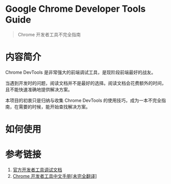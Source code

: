 # Google Chrome Developer Tools Guide

> Chrome 开发者工具不完全指南

# 内容简介

Chrome DevTools 是非常强大的前端调试工具，是现阶段前端最好的战友。

当遇到开发时的问题，阅读文档并不是最好的选择。阅读文档会花费额外的时间，且不能快速准确地提供解决方案。

本项目的初衷只是归纳与收集 Chrome DevTools 的使用技巧，成为一本不完全指南，在需要的时候，能开始查找解决方案。

# 如何使用

<!-- working -->

# 参考链接

1. [官方开发者工具调试文档](https://developer.chrome.com/devtools)
2. [Chrome 开发者工具中文手册[未完全翻译]](https://github.com/CN-Chrome-DevTools/CN-Chrome-DevTools)
